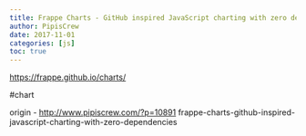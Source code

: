 ```yaml
---
title: Frappe Charts - GitHub inspired JavaScript charting with zero dependencies
author: PipisCrew
date: 2017-11-01
categories: [js]
toc: true
---
```


https://frappe.github.io/charts/

#chart

origin - http://www.pipiscrew.com/?p=10891 frappe-charts-github-inspired-javascript-charting-with-zero-dependencies